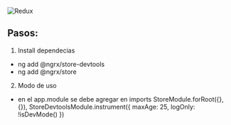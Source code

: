 ![Redux](https://v8.ngrx.io/generated/images/guide/store/state-management-lifecycle.png)

## Pasos:

1. Install dependecias 
  - ng add @ngrx/store-devtools 
  - ng add @ngrx/store

2. Modo de uso 
  - en el app.module se debe agregar en imports 
    StoreModule.forRoot({}, {}),
    StoreDevtoolsModule.instrument({ maxAge: 25, logOnly: !isDevMode() })
